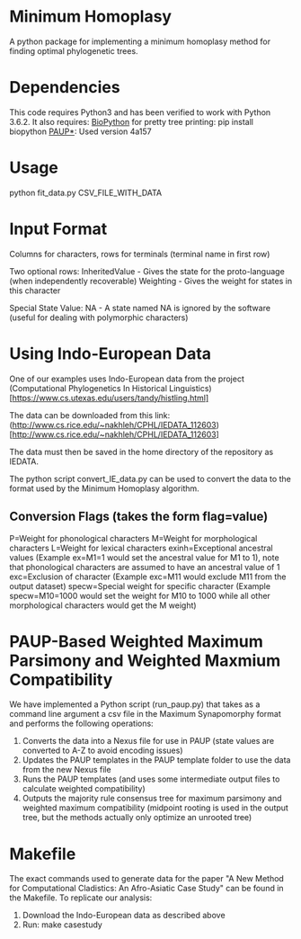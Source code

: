# Minimum Homoplasy
A python package for implementing a minimum homoplasy method for finding
optimal phylogenetic trees. 

# Dependencies
This code requires Python3 and has been verified to work with Python 3.6.2.
It also requires:
	[BioPython](http://biopython.org/) for pretty tree printing: pip install biopython
	[PAUP*](http://paup.phylosolutions.com/): Used version 4a157


# Usage
python fit_data.py CSV_FILE_WITH_DATA

# Input Format
Columns for characters, rows for terminals (terminal name in first row)

Two optional rows:
InheritedValue - Gives the state for the proto-language (when independently recoverable)
Weighting - Gives the weight for states in this character

Special State Value:
NA - A state named NA is ignored by the software (useful for dealing with polymorphic characters)

# Using Indo-European Data
One of our examples uses Indo-European data from the project (Computational Phylogenetics In Historical Linguistics)[https://www.cs.utexas.edu/users/tandy/histling.html]

The data can be downloaded from this link: (http://www.cs.rice.edu/~nakhleh/CPHL/IEDATA_112603)[http://www.cs.rice.edu/~nakhleh/CPHL/IEDATA_112603]

The data must then be saved in the home directory of the repository as IEDATA.

The python script convert\_IE\_data.py can be used to convert the data to the format used by the Minimum Homoplasy algorithm.

## Conversion Flags (takes the form flag=value)
P=Weight for phonological characters
M=Weight for morphological characters
L=Weight for lexical characters
exinh=Exceptional ancestral values (Example ex=M1=1 would set the ancestral value for M1 to 1), note that phonological characters are assumed to have an ancestral value of 1
exc=Exclusion of character (Example exc=M11 would exclude M11 from the output dataset)
specw=Special weight for specific character (Example specw=M10=1000 would set the weight for M10 to 1000 while all other morphological characters would get the M weight)

# PAUP-Based Weighted Maximum Parsimony and Weighted Maxmium Compatibility
We have implemented a Python script (run\_paup.py) that takes as a command line argument a csv file in the Maximum Synapomorphy format and
performs the following operations:
1) Converts the data into a Nexus file for use in PAUP (state values are converted to A-Z to avoid encoding issues)
2) Updates the PAUP templates in the PAUP template folder to use the data from the new Nexus file
3) Runs the PAUP templates (and uses some intermediate output files to calculate weighted compatibility)
4) Outputs the majority rule consensus tree for maximum parsimony and weighted maximum compatibility (midpoint rooting is used in the output tree, but the methods actually only optimize an unrooted tree)

# Makefile
The exact commands used to generate data for the paper "A New Method for Computational Cladistics: An Afro-Asiatic Case Study" can be found in the Makefile. To replicate our analysis: 
1) Download the Indo-European data as described above
2) Run: make casestudy
